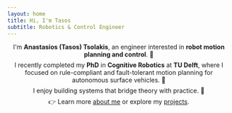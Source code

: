 ```yaml
---
layout: home
title: Hi, I'm Tasos
subtitle: Robotics & Control Engineer
---
```


<p style="max-width: 150ch; margin: 0 auto; text-align: center;">
I'm <strong>Anastasios (Tasos) Tsolakis</strong>, an engineer interested in 
<strong>robot motion planning and control</strong>. 🤖
</p>

<div style="margin-top: 0.5em;"></div> 

<p style="max-width: 150ch; margin: 0 auto; text-align: center;">
I recently completed my <strong>PhD</strong> in <strong>Cognitive Robotics</strong> at <strong>TU Delft</strong>, where I focused on rule-compliant and fault-tolerant motion planning for autonomous surface vehicles.&nbsp;🚢
</p>

<div style="margin-top: 0.5em;"></div> 

<p style="max-width: 150ch; margin: 0 auto; text-align: center;">
I enjoy building systems that bridge theory with practice.&nbsp;🔧
</p>

<div style="margin-top: 0.5em;"></div> 

<p style="max-width: 150ch; margin: 0 auto; text-align: center;">
👉 Learn more <a href="/aboutme">about me</a> or explore my <a href="/projects">projects</a>.
</p>
